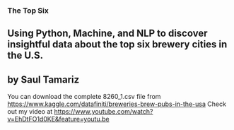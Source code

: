 ### The Top Six
## Using Python, Machine, and NLP to discover insightful data about the top six brewery cities in the U.S. 

## by Saul Tamariz

You can download the complete 8260_1.csv file from https://www.kaggle.com/datafiniti/breweries-brew-pubs-in-the-usa
Check out my video at https://www.youtube.com/watch?v=EhDtFO1d0KE&feature=youtu.be


